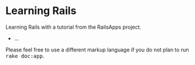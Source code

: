 
Learning Rails
==

Learning Rails with a tutorial from the RailsApps project. 

* ...


Please feel free to use a different markup language if you do not plan to run
<tt>rake doc:app</tt>.
